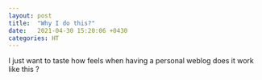 ```yaml
---
layout: post
title:  "Why I do this?"
date:   2021-04-30 15:20:06 +0430
categories: HT
---
```

I just want to taste how feels when having a personal weblog 
does it work like this ?
